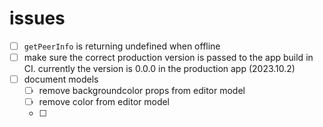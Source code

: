 # issues

- [ ] `getPeerInfo` is returning undefined when offline
- [ ] make sure the correct production version is passed to the app build in CI. currently the version is 0.0.0 in the production app (2023.10.2)
- [ ] document models
  - [ ] remove backgroundcolor props from editor model
  - [ ] remove color from editor model
  - [ ] 